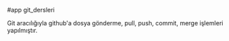 #app
git_dersleri


Git aracılığıyla github'a dosya gönderme, pull, push, commit, merge işlemleri yapılmıştır.
